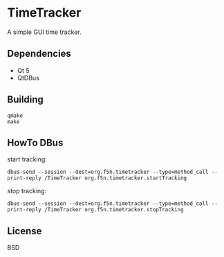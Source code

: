 # TimeTracker

A simple GUI time tracker.

## Dependencies

  * Qt 5
  * QtDBus

## Building

```
qmake
make

```

## HowTo DBus

start tracking:

```
dbus-send --session --dest=org.f5n.timetracker --type=method_call --print-reply /TimeTracker org.f5n.timetracker.startTracking
```

stop tracking:

```
dbus-send --session --dest=org.f5n.timetracker --type=method_call --print-reply /TimeTracker org.f5n.timetracker.stopTracking
```


## License

BSD
